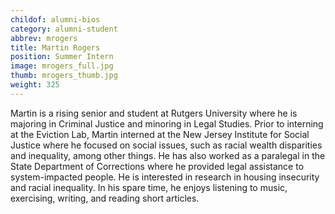 ```yaml
---
childof: alumni-bios
category: alumni-student
abbrev: mrogers
title: Martin Rogers
position: Summer Intern
image: mrogers_full.jpg
thumb: mrogers_thumb.jpg
weight: 325
---
```

Martin is a rising senior and student at Rutgers University where he is majoring in Criminal Justice and minoring in Legal Studies. Prior to interning at the Eviction Lab, Martin interned at the New Jersey Institute for Social Justice where he focused on social issues, such as racial wealth disparities and inequality, among other things. He has also worked as a paralegal in the State Department of Corrections where he provided legal assistance to system-impacted people. He is interested in research in housing insecurity and racial inequality. In his spare time, he enjoys listening to music, exercising, writing, and reading short articles.